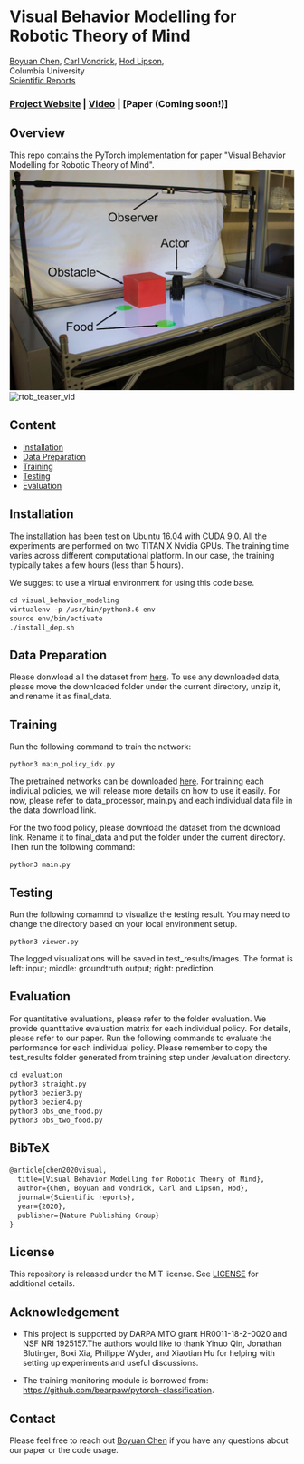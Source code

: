 # Visual Behavior Modelling for Robotic Theory of Mind

[Boyuan Chen](http://boyuanchen.com/),
[Carl Vondrick](http://www.cs.columbia.edu/~vondrick/),
[Hod Lipson](https://www.hodlipson.com/),
<br>
Columbia University
<br>
[Scientific Reports](https://www.nature.com/srep/)

### [Project Website](http://www.cs.columbia.edu/~bchen/rtob) | [Video](https://youtu.be/rMl0vacvajo) | [Paper (Coming soon!)]

## Overview
This repo contains the PyTorch implementation for paper "Visual Behavior Modelling for Robotic Theory of Mind".
![rtob_teaser](figures/rtob_teaser.png)
<br>
![rtob_teaser_vid](figures/rtob_teaser_vid.gif)
<br>

## Content

- [Installation](#installation)
- [Data Preparation](#data-preparation)
- [Training](#training)
- [Testing](#testing)
- [Evaluation](#evaluation)

## Installation

The installation has been test on Ubuntu 16.04 with CUDA 9.0. All the experiments are performed on two TITAN X Nvidia GPUs. The training time varies across different computational platform. In our case, the training typically takes a few hours (less than 5 hours).

We suggest to use a virtual environment for using this code base.
```
cd visual_behavior_modeling
virtualenv -p /usr/bin/python3.6 env
source env/bin/activate
./install_dep.sh
```

## Data Preparation

Please donwload all the dataset from [here](https://drive.google.com/open?id=1YGiw69bvYr4B-_ReDPGQa86zm9rjsM84). To use any downloaded data, please move the downloaded folder under the current directory, unzip it, and rename it as final_data.


## Training

Run the following command to train the network:
```
python3 main_policy_idx.py
```

The pretrained networks can be downloaded [here](http://www.cs.columbia.edu/~bchen/). For training each indiviual policies, we will release more details on how to use it easily. For now, please refer to data_processor, main.py and each individual data file in the data download link.

For the two food policy, please download the dataset from the download link. Rename it to final_data and put the folder under the current directory. Then run the following command:
```
python3 main.py
```

## Testing

Run the following comamnd to visualize the testing result. You may need to change the directory based on your local environment setup.
```
python3 viewer.py
```
The logged visualizations will be saved in test_results/images. The format is left: input; middle: groundtruth output; right: prediction.

## Evaluation

For quantitative evaluations, please refer to the folder evaluation. We provide quantitative evaluation matrix for each individual policy. For details, please refer to our paper. Run the following commands to evaluate the performance for each individual policy. Please remember to copy the test_results folder generated from training step under /evaluation directory.
```
cd evaluation
python3 straight.py
python3 bezier3.py
python3 bezier4.py
python3 obs_one_food.py
python3 obs_two_food.py
```

## BibTeX
```
@article{chen2020visual,
  title={Visual Behavior Modelling for Robotic Theory of Mind},
  author={Chen, Boyuan and Vondrick, Carl and Lipson, Hod},
  journal={Scientific reports},
  year={2020},
  publisher={Nature Publishing Group}
}
```

## License

This repository is released under the MIT license. See [LICENSE](LICENSE) for additional details.

## Acknowledgement

- This project is supported by DARPA MTO grant HR0011-18-2-0020 and NSF NRI 1925157.The authors would like to thank Yinuo Qin, Jonathan Blutinger, Boxi Xia, Philippe Wyder, and Xiaotian Hu for helping with setting up experiments and useful discussions.

- The training monitoring module is borrowed from: https://github.com/bearpaw/pytorch-classification.


## Contact

Please feel free to reach out [Boyuan Chen](http://boyuanchen.com/) if you have any questions about our paper or the code usage.